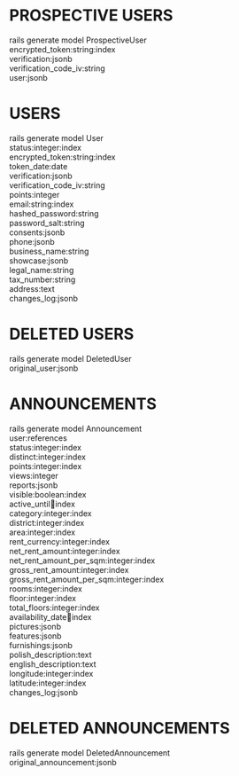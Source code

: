 # PROSPECTIVE USERS
rails generate model ProspectiveUser \
encrypted_token:string:index \
verification:jsonb \
verification_code_iv:string \
user:jsonb

# USERS
rails generate model User \
status:integer:index \
encrypted_token:string:index \
token_date:date \
verification:jsonb \
verification_code_iv:string \
points:integer \
email:string:index \
hashed_password:string \
password_salt:string \
consents:jsonb \
phone:jsonb \
business_name:string \
showcase:jsonb \
legal_name:string \
tax_number:string \
address:text \
changes_log:jsonb

# DELETED USERS
rails generate model DeletedUser \
original_user:jsonb

# ANNOUNCEMENTS
rails generate model Announcement \
user:references \
status:integer:index \
distinct:integer:index \
points:integer:index \
views:integer \
reports:jsonb \
visible:boolean:index \
active_until:date:index \
category:integer:index \
district:integer:index \
area:integer:index \
rent_currency:integer:index \
net_rent_amount:integer:index \
net_rent_amount_per_sqm:integer:index \
gross_rent_amount:integer:index \
gross_rent_amount_per_sqm:integer:index \
rooms:integer:index \
floor:integer:index \
total_floors:integer:index \
availability_date:date:index \
pictures:jsonb \
features:jsonb \
furnishings:jsonb \
polish_description:text \
english_description:text \
longitude:integer:index \
latitude:integer:index \
changes_log:jsonb

# DELETED ANNOUNCEMENTS
rails generate model DeletedAnnouncement \
original_announcement:jsonb
